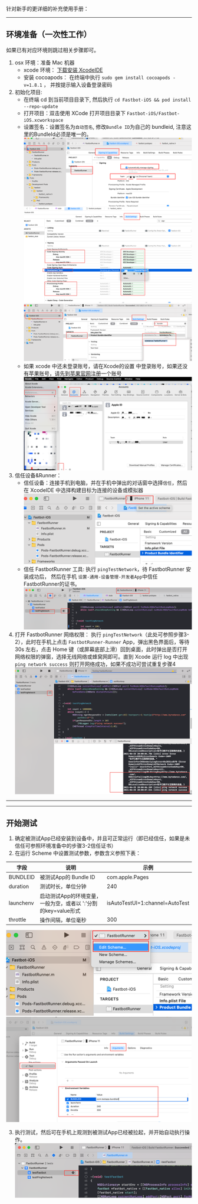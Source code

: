 针对新手的更详细的补充使用手册：

--------

## 环境准备（一次性工作）
如果已有对应环境则跳过相关步骤即可。
1. osx 环境：准备 Mac 机器
   * xcode 环境： [下载安装 XcodeIDE](https://developer.apple.com/xcode/resources/)
   * 安装 cocoapods： 在终端中执行 `sudo gem install cocoapods -v=1.8.1` ， 并按提示输入设备登录密码
2. 初始化项目:  
   * 在终端 cd 到当前项目目录下, 然后执行 `cd Fastbot-iOS && pod install --repo-update`
   * 打开项目：双击使用 XCode 打开项目目录下 `Fastbot-iOS/Fastbot-iOS.xcworkspace`
   * 设置签名：设置签名为`自动签名`, 修改`Bundle ID`为自己的 bundleid, 注意这里的BundleId必须是唯一的。 ![签名](./Fastbot-Xcode-Sign.png)![签名](./Fastbot-Xcode-Sign1.png) ![Bundle ID](./Fastbot-Xcode-BundleId.png)
   * 如果 xcode 中还未登录账号，请在Xcode的设置 中登录账号，如果还没有苹果账号，请先到[苹果官网](https://appleid.apple.com/account)注册一个账号![Xcode的设置](./XcodePrefreence.png)
3. 信任设备&Runner：
   * 信任设备：连接手机到电脑，并在手机中弹出的对话窗中选择`信任`，然后在 XcodeIDE 中选择构建目标为连接的设备或模拟器![Set Target](./Xcode-SetTarget.png)
   * 信任 FastbotRunner 工具: 执行 `pingTestNetwork`，待 FastbotRunner 安装成功后， 然后在手机 `设置-通用-设备管理-开发者App`中信任 FastbotRunner的证书。
![](./TestOpenNetwork.png) 
4. 打开 FastbotRunner 网络权限： 执行 `pingTestNetwork`（此处可参照步骤3-2），此时在手机上点击 `FastbotRunner-Runner` App，弹出黑色界面后，等待 30s 左右，点击 Home 键（或屏幕底部上滑）回到桌面，此时弹出是否打开网络权限的弹窗，选择无线网络或蜂窝网即可。直到 Xcode 运行 log 中出现 `ping network success` 则打开网络成功，如果不成功可尝试重复步骤4 ![](./TestOpenNetwork1.png)
-----

-----
## 开始测试
1. 确定被测试App已经安装到设备中，并且可正常运行（即已经信任，如果是未信任可参照环境准备中的步骤3-2信任证书）
2. 在运行 Scheme 中设置测试参数，参数含义参照下表：

|字段|说明|示例|
|--|--|--|
| BUNDLEID|被测试App的 Bundle ID|com.apple.Pages
|duration|测试时长，单位分钟| 240
|launchenv|启动测试App的环境变量，一般为空，或者以 ':'分割的key=value形式|isAutoTestUI=1:channel=AutoTest
|throttle|操作间隔，单位毫秒|300

![](./Xcode-SetArgs0.png)![](./Xcode-SetArgs.png)

3. 执行测试，然后可在手机上观测到被测试App已经被拉起，并开始自动执行操作。![](./Fastbot-XcodeRunTest.png) 